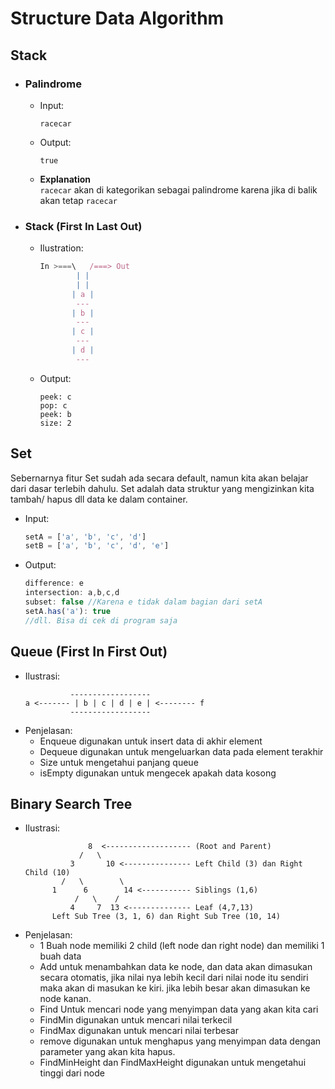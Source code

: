 # Structure Data Algorithm

## Stack
- ### Palindrome
  - Input:
    ```
    racecar
    ```
  - Output:
    ```
    true
    ```
  - **Explanation** </br>
    `racecar` akan di kategorikan sebagai palindrome karena jika di balik akan tetap `racecar`
- ### Stack (First In Last Out)
  - Ilustration:
    ```ts
    In >===\   /===> Out
            | |
            | |
           | a |
            ---
           | b |
            ---
           | c |
            ---
           | d |
            ---
    
    ```
  - Output:
    ```
    peek: c
    pop: c
    peek: b
    size: 2
    ```

## Set
  Sebernarnya fitur Set sudah ada secara default, namun kita akan belajar dari dasar terlebih dahulu. Set adalah data struktur yang mengizinkan kita tambah/ hapus dll data ke dalam container.
  - Input:
    ```ts
    setA = ['a', 'b', 'c', 'd']
    setB = ['a', 'b', 'c', 'd', 'e']
    ```
  - Output:
    ```ts
    difference: e
    intersection: a,b,c,d
    subset: false //Karena e tidak dalam bagian dari setA
    setA.has('a'): true
    //dll. Bisa di cek di program saja
    ```
## Queue (First In First Out)
  - Ilustrasi:
    ```
              ------------------
    a <------- | b | c | d | e | <-------- f
              ------------------
    ```
  - Penjelasan: </br>
      - Enqueue digunakan untuk insert data di akhir element
      - Dequeue digunakan untuk mengeluarkan data pada element terakhir
      - Size untuk mengetahui panjang queue
      - isEmpty digunakan untuk mengecek apakah data kosong
## Binary Search Tree
  - Ilustrasi:
    ```
                  8  <------------------- (Root and Parent)
                /   \
              3       10 <--------------- Left Child (3) dan Right Child (10)
            /   \        \
          1      6        14 <----------- Siblings (1,6)
               /   \    /
              4     7  13 <-------------- Leaf (4,7,13)
          Left Sub Tree (3, 1, 6) dan Right Sub Tree (10, 14)
    ```
  - Penjelasan:
    - 1 Buah node memiliki 2 child (left node dan right node) dan memiliki 1 buah data
    - Add untuk menambahkan data ke node, dan data akan dimasukan secara otomatis, jika nilai nya lebih kecil dari nilai node itu sendiri maka akan di masukan ke kiri. jika lebih besar akan dimasukan ke node kanan.
    - Find Untuk mencari node yang menyimpan data yang akan kita cari
    - FindMin digunakan untuk mencari nilai terkecil
    - FindMax digunakan untuk mencari nilai terbesar
    - remove digunakan untuk menghapus yang menyimpan data dengan parameter yang akan kita hapus.
    - FindMinHeight dan FindMaxHeight digunakan untuk mengetahui tinggi dari node
